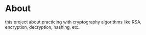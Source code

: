 # About
this project about practicing with cryptography algorithms
like RSA, encryption, decryption, hashing, etc.